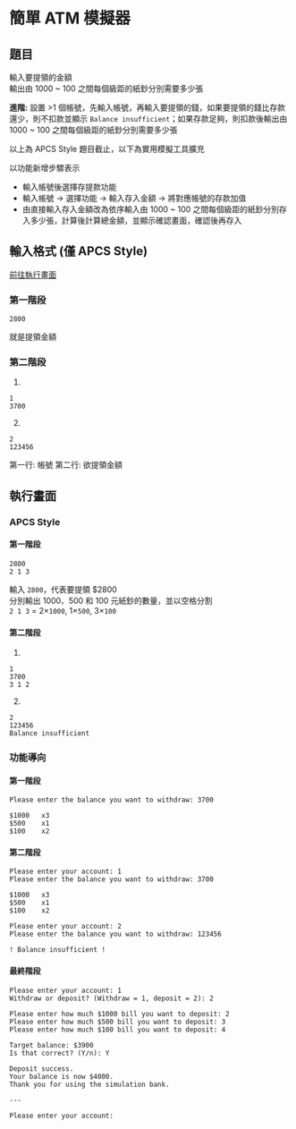 # 簡單 ATM 模擬器

## 題目

輸入要提領的金額\
輸出由 1000 ~ 100 之間每個級距的紙鈔分別需要多少張

**進階:** 設置 >1 個帳號，先輸入帳號，再輸入要提領的錢，如果要提領的錢比存款還少，則不扣款並顯示 `Balance insufficient`；如果存款足夠，則扣款後輸出由 1000 ~ 100 之間每個級距的紙鈔分別需要多少張

<span class="apcsStlInc">以上為 APCS Style 題目截止，以下為實用模擬工具擴充</span>

以功能新增步驟表示
- 輸入帳號後選擇存提款功能
- 輸入帳號 → 選擇功能 → 輸入存入金額 → 將對應帳號的存款加值
- 由直接輸入存入金額改為依序輸入由 1000 ~ 100 之間每個級距的紙鈔分別存入多少張，計算後計算總金額，並顯示確認畫面，確認後再存入

## 輸入格式 <span class="apcsStlInc">(僅 APCS Style)</span>

[前往執行畫面](#執行畫面)

### 第一階段

```
2800
```
就是提領金額

### 第二階段

1.

```
1
3700
```

2.

```
2
123456
```

第一行: 帳號
第二行: 欲提領金額

## 執行畫面

### <span class="apcsStlInc">APCS Style</span>

#### 第一階段

```
2800
2 1 3
```

輸入 `2800`，代表要提領 $2800\
分別輸出 1000、500 和 100 元紙鈔的數量，並以空格分割\
`2 1 3` = 2×`1000`, 1×`500`, 3×`100`

#### 第二階段

1.

```
1
3700
3 1 2
```

2.

```
2
123456
Balance insufficient
```

### 功能導向

#### 第一階段

```
Please enter the balance you want to withdraw: 3700

$1000   x3
$500    x1
$100    x2
```

#### 第二階段

```
Please enter your account: 1
Please enter the balance you want to withdraw: 3700

$1000   x3
$500    x1
$100    x2
```

```
Please enter your account: 2
Please enter the balance you want to withdraw: 123456

! Balance insufficient !
```

#### 最終階段

```
Please enter your account: 1
Withdraw or deposit? (Withdraw = 1, deposit = 2): 2

Please enter how much $1000 bill you want to deposit: 2
Please enter how much $500 bill you want to deposit: 3
Please enter how much $100 bill you want to deposit: 4

Target balance: $3900
Is that correct? (Y/n): Y

Deposit success.
Your balance is now $4000.
Thank you for using the simulation bank.

---

Please enter your account: 
```